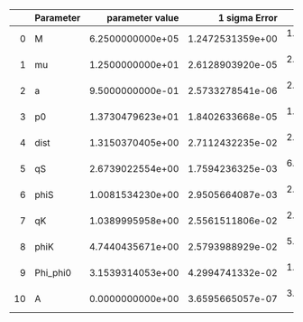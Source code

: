 |    | Parameter   |   parameter value |    1 sigma Error |   Relative Error |              SNR |
|---:|:------------|------------------:|-----------------:|-----------------:|-----------------:|
|  0 | M           |  6.2500000000e+05 | 1.2472531359e+00 | 1.9956050175e-06 | 1.0414149018e+02 |
|  1 | mu          |  1.2500000000e+01 | 2.6128903920e-05 | 2.0903123136e-06 | 1.0414149018e+02 |
|  2 | a           |  9.5000000000e-01 | 2.5733278541e-06 | 2.7087661622e-06 | 1.0414149018e+02 |
|  3 | p0          |  1.3730479623e+01 | 1.8402633668e-05 | 1.3402760991e-06 | 1.0414149018e+02 |
|  4 | dist        |  1.3150370405e+00 | 2.7112432235e-02 | 2.0617238450e-02 | 1.0414149018e+02 |
|  5 | qS          |  2.6739022554e+00 | 1.7594236325e-03 | 6.5799848476e-04 | 1.0414149018e+02 |
|  6 | phiS        |  1.0081534230e+00 | 2.9505664087e-03 | 2.9267037550e-03 | 1.0414149018e+02 |
|  7 | qK          |  1.0389995958e+00 | 2.5561511806e-02 | 2.4602042109e-02 | 1.0414149018e+02 |
|  8 | phiK        |  4.7440435671e+00 | 2.5793988929e-02 | 5.4371315450e-03 | 1.0414149018e+02 |
|  9 | Phi_phi0    |  3.1539314053e+00 | 4.2994741332e-02 | 1.3632110470e-02 | 1.0414149018e+02 |
| 10 | A           |  0.0000000000e+00 | 3.6595665057e-07 | 3.6595665057e-07 | 1.0414149018e+02 |